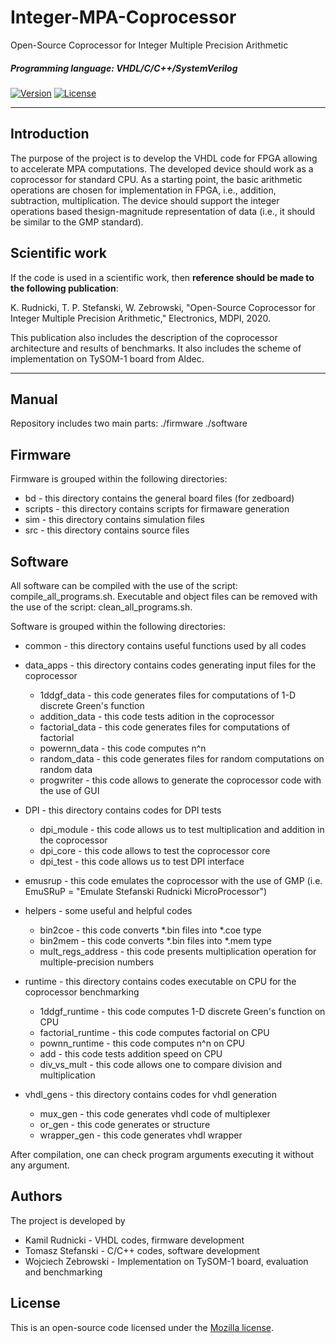 # Integer-MPA-Coprocessor
Open-Source Coprocessor for Integer Multiple Precision Arithmetic

##### Programming language: VHDL/C/C++/SystemVerilog

[![Version](https://img.shields.io/badge/version-1.0-green.svg)](README.md) [![License](https://img.shields.io/badge/license-Mozilla-blue.svg)](https://opensource.org/licenses/MPL-2.0)

---
## Introduction
The purpose of the project is to develop the VHDL code for FPGA allowing to accelerate MPA computations. The developed device should work as a coprocessor for standard CPU. As a starting point, the basic arithmetic operations are chosen for implementation in FPGA, i.e., addition, subtraction, multiplication. The device should support the integer operations based thesign-magnitude representation of data (i.e., it should be similar to the GMP standard).

## Scientific work
If the code is used in a scientific work, then **reference should be made to the following publication**:

K. Rudnicki, T. P. Stefanski, W. Zebrowski, "Open-Source Coprocessor for Integer Multiple Precision Arithmetic," Electronics, MDPI, 2020.

This publication also includes the description of the coprocessor architecture and results of benchmarks. It also includes the scheme of implementation on TySOM-1 board from Aldec.

---
## Manual
Repository includes two main parts:
./firmware
./software

## Firmware
Firmware is grouped within the following directories:
- bd - this directory contains the general board files (for zedboard)
- scripts - this directory contains scripts for firmaware generation
- sim - this directory contains simulation files
- src - this directory contains source files

## Software
All software can be compiled with the use of the script: compile_all_programs.sh. Executable and object files can be removed with the use of the script: clean_all_programs.sh.

Software is grouped within the following directories:

- common - this directory contains useful functions used by all codes

- data_apps - this directory contains codes generating input files for the coprocessor
    * 1ddgf_data - this code generates files for computations of 1-D discrete Green's function
    * addition_data - this code tests adition in the coprocessor
    * factorial_data - this code generates files for computations of factorial
    * powernn_data - this code computes n^n
    * random_data - this code generates files for random computations on random data
    * progwriter - this code allows to generate the coprocessor code with the use of GUI

- DPI - this directory contains codes for DPI tests
    * dpi_module - this code allows us to test multiplication and addition in the coprocessor
    * dpi_core - this code allows to test the coprocessor core
    * dpi_test - this code allows us to test DPI interface

- emusrup - this code emulates the coprocessor with the use of GMP (i.e. EmuSRuP = "Emulate Stefanski Rudnicki MicroProcessor") 

- helpers - some useful and helpful codes
    * bin2coe - this code converts *.bin files into *.coe type
    * bin2mem - this code converts *.bin files into *.mem type
    * mult_regs_address - this code presents multiplication operation for multiple-precision numbers

- runtime - this directory contains codes executable on CPU for the coprocessor benchmarking
    * 1ddgf_runtime - this code computes 1-D discrete Green's function on CPU
    * factorial_runtime - this code computes factorial on CPU
    * pownn_runtime - this code computes n^n on CPU    
    * add - this code tests addition speed on CPU
    * div_vs_mult - this code allows one to compare division and multiplication

- vhdl_gens - this directory contains codes for vhdl generation
    * mux_gen - this code generates vhdl code of multiplexer
    * or_gen - this code generates or structure
    * wrapper_gen - this code generates vhdl wrapper

After compilation, one can check program arguments executing it without any argument.

## Authors
The project is developed by
- Kamil Rudnicki - VHDL codes, firmware development
- Tomasz Stefanski - C/C++ codes, software development
- Wojciech Zebrowski - Implementation on TySOM-1 board, evaluation and benchmarking

## License
This is an open-source code licensed under the [Mozilla license](LICENSE).
